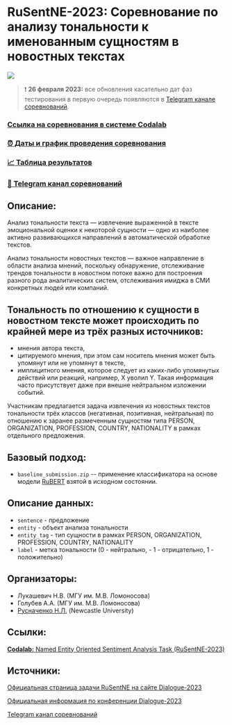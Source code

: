 # RuSentNE-2023: Соревнование по анализу тональности к именованным сущностям в новостных текстах
[![](https://img.shields.io/badge/telegram-blue?logo=telegram)](https://t.me/rusentne2023)

> :exclamation: **26 февраля 2023:** все обновления касательно дат фаз тестирования в первую очередь появляются в [Telegram канале соревнований](https://t.me/rusentne2023).

### [Ссылка на соревнования в системе Codalab](https://codalab.lisn.upsaclay.fr/competitions/9538)
### [:alarm_clock: Даты и график проведения соревнования](https://codalab.lisn.upsaclay.fr/competitions/9538#learn_the_details-terms_and_conditions)
### [:chart_with_upwards_trend:  Таблица результатов](https://codalab.lisn.upsaclay.fr/competitions/9538#results)
### [:newspaper: Telegram канал соревнований](https://t.me/rusentne2023)

## Описание:

Анализ тональности текста — извлечение выраженной в тексте эмоциональной оценки к некоторой сущности — одно из наиболее активно развивающихся направлений в автоматической обработке текстов. 

Анализ тональности новостных текстов — важное направление в области анализа мнений, поскольку обнаружение, отслеживание трендов тональности в новостном потоке важно для построения разного рода аналитических систем, отслеживания имиджа в СМИ конкретных людей или компаний. 

## Тональность по отношению к сущности в новостном тексте может происходить по крайней мере из трёх разных источников:
* мнения автора текста,
* цитируемого мнения, при этом сам носитель мнения может быть упомянут или не упомянут в тексте,
* имплицитного мнения, которое следует из каких-либо упомянутых действий или реакций, например, X уволил Y. Такая информация часто присутствует даже при внешне нейтральном изложении событий.
    
Участникам предлагается задача извлечения из новостных текстов тональности трёх классов (негативная, позитивная, нейтральная) по отношению к заранее размеченным сущностям типа PERSON, ORGANIZATION, PROFESSION, COUNTRY, NATIONALITY в рамках отдельного предложения.

## Базовый подход:
* `baseline_submission.zip` -- применение классификатора на основе модели [RuBERT](https://huggingface.co/DeepPavlov/rubert-base-cased) взятой в исходном состоянии.

## Описание данных:
* `sentence` - предложение
* `entity` - объект анализа тональности
* `entity_tag` - тип сущности в рамках PERSON, ORGANIZATION, PROFESSION, COUNTRY, NATIONALITY
* `label` - метка тональности (0 - нейтрально, - 1 - отрицательно, 1 - положительно)

## Организаторы:
* Лукашевич Н.В. (МГУ им. М.В. Ломоносова)
* Голубев А.А. (МГУ им. М.В. Ломоносова)
* [Русначенко Н.Л.](https://nicolay-r.github.io/) (Newcastle University)

## Ссылки:

[**Codalab:** Named Entity Oriented Sentiment Analysis Task (RuSentNE-2023)](https://codalab.lisn.upsaclay.fr/competitions/9538)

## Источники:

[Официальная страница задачи RuSentNE на сайте Dialogue-2023](https://www.dialog-21.ru/evaluation/2023/rusentne/)

[Официальная информация по конференции Dialogue-2023](https://www.dialog-21.ru/information2023/)

[Telegram канал соревнований](https://t.me/rusentne2023)
